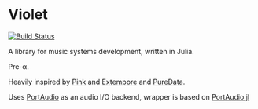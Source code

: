 # Violet

[![Build Status](https://travis-ci.org/ul/Violet.jl.svg?branch=master)](https://travis-ci.org/ul/Violet.jl)

A library for music systems development, written in Julia.

Pre-α.

Heavily inspired by [Pink](https://github.com/kunstmusik/pink) and [Extempore](https://github.com/digego/extempore) and [PureData](http://puredata.info/).

Uses [PortAudio](http://portaudio.com/) as an audio I/O backend, wrapper is based on [PortAudio.jl](https://github.com/seebk/PortAudio.jl)

<!--

## Getting started

### Start

First, you must create and start your engine. It can be done with:
```
engine = Engine()
run(engine)
```

Then, you can create something that you want to sound. Let it be 440Hz sine:
```
myfirstsound = sine(440.0)
```

And push it to engine:
```
push!(engine.root.audio, myfirstsound)
```

Yeah. Violet is talking to you :-)

Then turn it off:
```
delete!(engine.root.audio, myfirstsound)
```

You can create also saw() and tri() waves, in any combinations:
```
somethingelse = (sine(tri(3.3) + tri(2.0)) * myfirstsound)
```

### Swappers

Swapper is a type, once instantiated, it can easily switch any signals you create:
```
newswap = Swapper(engine, myfirstsound)
```

With swappers you don't need to push audiosignal manually to engine, it'll be pushed when you run it:
```
run(newswap)
```

And now feed swapper with another signal:
```
newswap(somethingelse)
```

To switch off audiosignal kill the swapper:
```
kill(newswap)
```

It could run again later.
-->
